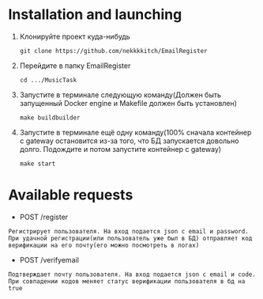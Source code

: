 # Installation and launching
1. Клонируйте проект куда-нибудь
   ```
   git clone https://github.com/nekkkkitch/EmailRegister
   ```
2. Перейдите в папку EmailRegister
   ```
   cd .../MusicTask
   ```
3. Запустите в терминале следующую команду(Должен быть запущенный Docker engine и Makefile должен быть установлен)
   ```
   make buildbuilder
   ```
4. Запустите в терминале ещё одну команду(100% сначала контейнер с gateway остановится из-за того, что БД запускается довольно долго. Подождите и потом запустите контейнер с gateway)
    ```
   make start
   ```

# Available requests
- POST /register

`Регистрирует пользователя. На вход подается json с email и password. При удачной регистрации(или пользователь уже был в БД) отправляет код верификации на его почту(его можно посмотреть в логах)`
- POST /verifyemail

`Подтверждает почту пользователя. На вход подается json с email и code. При совпадении кодов меняет статус верификации пользователя в бд на true`

